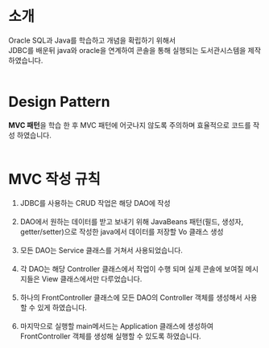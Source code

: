 # 소개
Oracle SQL과 Java를 학습하고 개념을 확립하기 위해서 <br>
JDBC를 배운뒤 java와 oracle을 연계하여 콘솔을 통해 실행되는 도서관시스템을 제작하였습니다. 
<br><br>
# Design Pattern
**MVC 패턴**을 학습 한 후 MVC 패턴에 어긋나지 않도록 주의하며 효율적으로 코드를 작성 하였습니다.
<br><br>
# MVC 작성 규칙
1. JDBC를 사용하는 CRUD 작업은 해당 DAO에 작성 <br><br>
2. DAO에서 원하는 데이터를 받고 보내기 위해 JavaBeans 패턴(필드, 생성자, getter/setter)으로 작성한 java에서 데이터를 저장할 Vo 클래스 생성  <br><br>
3. 모든 DAO는 Service 클래스를 거쳐서 사용되었습니다. <br><br>
4. 각 DAO는 해당 Controller 클래스에서 작업이 수행 되며 실제 콘솔에 보여질 메시지들은 View 클래스에서만 다루었습니다. <br><br>
5. 하나의 FrontController 클래스에 모든 DAO의 Controller 객체를 생성해서 사용할 수 있게 하였습니다. <br><br>
6. 마지막으로 실행할 main메서드는 Application 클래스에 생성하여 FrontController 객체를 생성해 실행할 수 있도록 하였습니다. <br><br>

